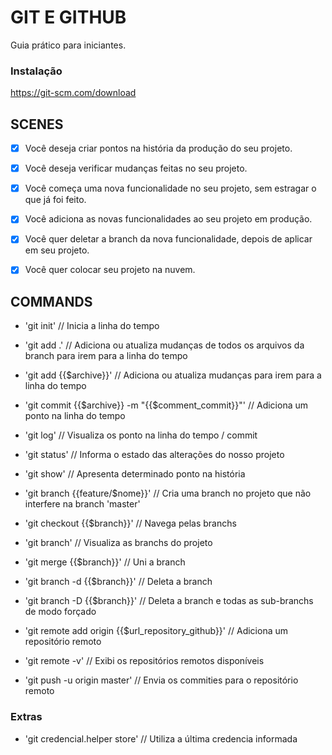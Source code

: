 # GIT E GITHUB

Guia prático para iniciantes.

### Instalação

https://git-scm.com/download

## SCENES

- [x] Você deseja criar pontos na história da produção do seu projeto.
- [x] Você deseja verificar mudanças feitas no seu projeto.

- [x] Você começa uma nova funcionalidade no seu projeto, sem estragar o que já foi feito.
- [x] Você adiciona as novas funcionalidades ao seu projeto em produção.
- [x] Você quer deletar a branch da nova funcionalidade, depois de aplicar em seu projeto.

- [x] Você quer colocar seu projeto na nuvem.

## COMMANDS

- 'git init' // Inicia a linha do tempo
- 'git add .' // Adiciona ou atualiza mudanças de todos os arquivos da branch para irem para a linha do tempo
- 'git add {{$archive}}' // Adiciona ou atualiza mudanças para irem para a linha do tempo
- 'git commit {{$archive}} -m "{{$comment_commit}}"' // Adiciona um ponto na linha do tempo
- 'git log' // Visualiza os ponto na linha do tempo / commit
- 'git status' // Informa o estado das alterações do nosso projeto
- 'git show' //  Apresenta determinado ponto na história

- 'git branch {{feature/$nome}}' // Cria uma branch no projeto que não interfere na branch 'master'
- 'git checkout {{$branch}}' // Navega pelas branchs
- 'git branch' // Visualiza as branchs do projeto
- 'git merge {{$branch}}' // Uni a branch
- 'git branch -d {{$branch}}' // Deleta a branch
- 'git branch -D {{$branch}}' // Deleta a branch e todas as sub-branchs de modo forçado

- 'git remote add origin {{$url_repository_github}}' // Adiciona um repositório remoto
- 'git remote -v' // Exibi os repositórios remotos disponíveis
- 'git push -u origin master' // Envia os commities para o repositório remoto

### Extras
- 'git credencial.helper store' // Utiliza a última credencia informada 